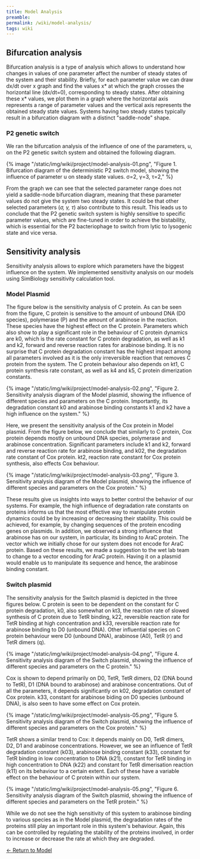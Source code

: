 ```yaml
---
title: Model Analysis
preamble:
permalink: /wiki/model-analysis/
tags: wiki
---
```


## Bifurcation analysis

Bifurcation analysis is a type of analysis which allows to understand how changes in values of one parameter affect the number of steady states of the system and their stability. Briefly, for each parameter value we can draw dx/dt over x graph and find the values x* at which the graph crosses the horizontal line (dx/dt=0), corresponding to steady states. After obtaining these x* values, we plot them in a graph where the horizontal axis represents a range of parameter values and the vertical axis represents the obtained steady state values. Systems having two steady states typically result in a bifurcation diagram with a distinct "saddle-node" shape.

### P2 genetic switch

We ran the bifurcation analysis of the influence of one of the parameters, u, on the P2 genetic switch system and obtained the following diagram.

{% image "/static/img/wiki/project/model-analysis-01.png", "Figure 1. Bifurcation diagram of the deterministic P2 switch model, showing the influence of parameter u on steady state values. σ=2, γ=3, τ=2," %}

From the graph we can see that the selected parameter range does not yield a saddle-node bifurcation diagram, meaning that these parameter values do not give the system two steady states. It could be that other selected parameters (_σ, γ, τ_) also contribute to this result. This leads us to conclude that the P2 genetic switch system is highly sensitive to specific parameter values, which are fine-tuned in order to achieve the bistability, which is essential for the P2 bacteriophage to switch from lytic to lysogenic state and vice versa.

## Sensitivity analysis

Sensitivity analysis allows to explore which parameters have the biggest influence on the system. We implemented sensitivity analysis on our models using SimBiology sensitivity calculation tool.

### Model Plasmid

The figure below is the sensitivity analysis of C protein. As can be seen from the figure, C protein is sensitive to the amount of unbound DNA (D0 species), polymerase (P) and the amount of arabinose in the reaction. These species have the highest effect on the C protein. Parameters which also show to play a significant role in the behaviour of C protein dynamics are k0, which is the rate constant for C protein degradation, as well as k1 and k2, forward and reverse reaction rates for arabinose binding. It is no surprise that C protein degradation constant has the highest impact among all parameters involved as it is the only irreversible reaction that removes C protein from the system. The C protein behaviour also depends on kt1, C protein synthesis rate constant, as well as k4 and k5, C protein dimerization constants.

{% image "/static/img/wiki/project/model-analysis-02.png", "Figure 2. Sensitivity analysis diagram of the Model plasmid, showing the influence of different species and parameters on the C protein. Importantly, its degradation constant k0 and arabinose binding constants k1 and k2 have a high influence on the system." %}

Here, we present the sensitivity analysis of the Cox protein in Model plasmid. From the figure below, we conclude that similarly to C protein, Cox protein depends mostly on unbound DNA species, polymerase and arabinose concentration. Significant parameters include k1 and k2, forward and reverse reaction rate for arabinose binding, and k02, the degradation rate constant of Cox protein. kt2, reaction rate constant for Cox protein synthesis, also effects Cox behaviour.

{% image "/static/img/wiki/project/model-analysis-03.png", "Figure 3. Sensitivity analysis diagram of the Model plasmid, showing the influence of different species and parameters on the Cox protein." %}

These results give us insights into ways to better control the behavior of our systems. For example, the high influence of degradation rate constants on proteins informs us that the most effective way to manipulate protein dynamics could be by increasing or decreasing their stability. This could be achieved, for example, by changing sequences of the protein encoding genes on plasmids. In addition, we observed a strong influence that arabinose has on our system, in particular, its binding to AraC protein. The vector which we initially chose for our system does not encode for AraC protein. Based on these results, we made a suggestion to the wet lab team to change to a vector encoding for AraC protein. Having it on a plasmid would enable us to manipulate its sequence and hence, the arabinose binding constant.

### Switch plasmid

The sensitivity analysis for the Switch plasmid is depicted in the three figures below. C protein is seen to be dependent on the constant for C protein degradation, k0, also somewhat on kt3, the reaction rate of slowed synthesis of C protein due to TetR binding, k22, reversible reaction rate for TetR binding at high concentration and k33, reversible reaction rate for arabinose binding to D0 (unbound DNA). Other influential species on C protein behaviour were D0 (unbound DNA), arabinose (A0), TetR (r) and TetR dimers (q).

{% image "/static/img/wiki/project/model-analysis-04.png", "Figure 4. Sensitivity analysis diagram of the Switch plasmid, showing the influence of different species and parameters on the C protein." %}

Cox is shown to depend primarily on D0, TetR, TetR dimers, D2 (DNA bound to TetR), D1 (DNA bound to arabinose) and arabinose concentrations. Out of all the parameters, it depends significantly on k02, degradation constant of Cox protein. k33, constant for arabinose biding on D0 species (unbound DNA), is also seen to have some effect on Cox protein.

{% image "/static/img/wiki/project/model-analysis-05.png", "Figure 5. Sensitivity analysis diagram of the Switch plasmid, showing the influence of different species and parameters on the Cox protein." %}

TetR shows a similar trend to Cox: it depends mainly on D0, TetR dimers, D2, D1 and arabinose concentrations. However, we see an influence of TetR degradation constant (k03), arabinose binding constant (k33), constant for TetR binding in low concentration to DNA (k21), constant for TetR binding in high concentration to DNA (k22) and constant for TetR dimerisation reaction (k11) on its behaviour to a certain extent. Each of these have a variable effect on the behaviour of C protein within our system.

{% image "/static/img/wiki/project/model-analysis-05.png", "Figure 6. Sensitivity analysis diagram of the Switch plasmid, showing the influence of different species and parameters on the TetR protein." %}

While we do not see the high sensitivity of this system to arabinose binding to various species as in the Model plasmid, the degradation rates of the proteins still play an important role in this system's behaviour. Again, this can be controlled by regulating the stability of the proteins involved, in order to increase or decrease the rate at which they are degraded.

[← Return to Model](/wiki/model/)
